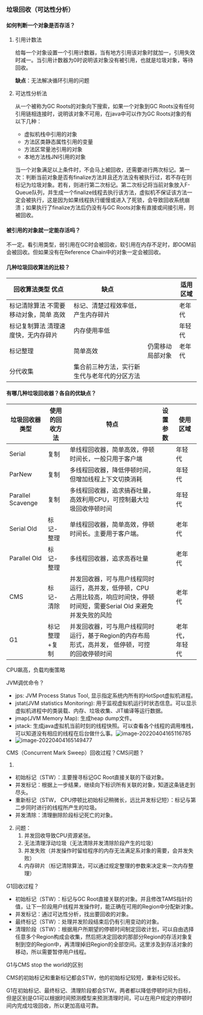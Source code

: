 ### 垃圾回收（可达性分析）

#### 如何判断一个对象是否存活？

1. 引用计数法

   给每一个对象设置一个引用计数器，当有地方引用该对象时就加一，引用失效时减一。当引用计数器为0时说明该对象没有被引用，也就是垃圾对象，等待回收。

   **缺点**：无法解决循环引用的问题

2. 可达性分析法

   从一个被称为GC Roots的对象向下搜索，如果一个对象到GC Roots没有任何引用链相连接时，说明该对象不可用，在java中可以作为GC Roots对象的有以下几种：

   - 虚拟机栈中引用的对象
   - 方法区类静态属性引用的变量
   - 方法区常量池引用的对象
   - 本地方法栈JNI引用的对象

   当一个对象满足以上条件时，不会马上被回收，还需要进行两次标记。第一次：判断当前对象是否有finalize方法并且还方法没有被执行过，若不存在则标记为垃圾对象。若有，则进行第二次标记。第二次标记将当前对象放入F-Queue队列，并生成一个finalize线程去执行该方法，虚拟机不保证该方法一定会被执行，这是因为如果线程执行缓慢或进入了死锁，会导致回收系统崩溃；如果执行了finalize方法后仍没有与GC Roots对象有直接或间接引用，则被回收。

#### 被引用的对象就一定能存活吗？

不一定。看引用类型，弱引用在GC时会被回收，软引用在内存不足时，即OOM前会被回收。但如果没有在Reference Chain中的对象一定会被回收。

#### 几种垃圾回收算法的比较？

| 回收算法类型                优点                             | 缺点                                         |                  | 适用区域 |
| ------------------------------------------------------------ | -------------------------------------------- | ---------------- | -------- |
| 标记清除算法     不需要移动对象，简单                       高效 | 标记、清楚过程效率低，产生内存碎片           |                  | 老年代   |
| 标记复制算法 清理速度快，无内存碎片                          | 内存使用率低                                 |                  | 年轻代   |
| 标记整理                                                     | 简单高效                                     | 仍需移动局部对象 | 老年代   |
| 分代收集                                                     | 集合前三种方法，实行新生代与老年代的分区方法 |                  |          |



#### 有哪几种垃圾回收器？各自的优缺点？

| 垃圾回收器类型    | 使用的回收方法 | 特点                                                         | 设置参数 | 使用区域       |
| ----------------- | -------------- | ------------------------------------------------------------ | -------- | -------------- |
| Serial            | 复制           | 单线程回收器，简单高效，停顿时间长，一般只用于客户端         |          | 年轻代         |
| ParNew            | 复制           | 多线程回收器，降低停顿时间，但增加线程上下文切换消耗         |          | 年轻代         |
| Parallel Scavenge | 复制           | 多线程回收器，追求搞吞吐量，高效利用CPU，可控制最大垃圾回收停顿时间 |          | 年轻代         |
| Serial Old        | 标记-整理      | 单线程回收器，简单高效，停顿时间长。主要用于客户端。         |          | 老年代         |
| Parallel Old      | 标记-整理      | 多线程回收器，追求高吞吐量                                   |          | 老年代         |
| CMS               | 标记-清除      | 并发回收器，可与用户线程同时运行，高并发，低停顿，CPU占用比较高，响应时间快，停顿时间短，需要Serial Old 来避免并发失败的风险 |          | 老年代         |
| G1                | 标记整理+复制  | 并发回收器，可与用户线程同时运行，基于Region的内存布局形式，高并发， 低停顿，可控的回收停顿时间 |          | 老年代，年轻代 |

CPU飙高，负载均衡策略

JVM调优命令？

- jps: JVM Process Status Tool, 显示指定系统内所有的HotSpot虚拟机进程。
- jstat(JVM statistics Monitoring): 用于监视虚拟机运行时状态信息。可以显示虚拟机进程中的类装载、内存、垃圾收集、JIT编译等运行数据。
- jmap(JVM Memory Map): 生成heap dump文件。
- jstack: 生成java虚拟机当前时刻的线程快照。可以查看各个线程的调用堆栈，可以知道没有相应的线程在后台做什么事。![image-20220404165116785](D:\dailyTools\Typora\files\images\image-20220404165116785.png)
- ![image-20220404165149477](D:\dailyTools\Typora\files\images\image-20220404165149477.png)

CMS（Concurrent Mark Sweep）回收过程？CMS问题？

1. 

- 初始标记（STW）：主要搜寻标记GC Root直接关联的下级对象。
- 并发标记：根据上一步结果，继续向下标识所有关联的对象，知道这条链走到尽头。
- 重新标记（STW， CPU停顿比初始标记稍微长，远比并发标记短）：标记与第二步同时进行的线程所产生的垃圾。
- 并发清除：清理删除阶段标记死亡的对象。

2. 问题：
   1) 并发回收导致CPU资源紧张。
   2) 无法清理浮动垃圾（无法清除并发清除阶段产生的垃圾）
   3) 并发失败（并发操作时留给程序的内存无法满足系对象的需要，会并发失败）
   4) 内存碎片（标记清除算法，可以通过规定整理的参数来决定来一次内存整理）

G1回收过程？

- 初始标记（STW）：标记与GC Root直接关联的对象。并且修改TAMS指针的值，让下一阶段用户线程并发操作时，能正确在可用的Region中分配新对象。
- 并发标记：通过可达性分析，找出要回收的对象。
- 最终标记（STW）：处理并发阶段结束后仍有引用变动的对象。
- 清理阶段（STW）：根据用户所期望的停顿时间制定回收计划，可以自由选择任意多个Region构成会收集，然后把决定回收的那部分Region的存活对象复制到空的Region中，再清理掉旧Region的全部空间。这里涉及到存活对象的移动，所以需要暂停用户线程。

G1与CMS stop the world的区别

CMS的初始标记和重新标记都会STW，他的初始标记较短，重新标记较长。

G1在初始标记、最终标记、清理阶段都会STW。两者都以降低停顿时间为目标，但是区别是G1可以根据时间预测模型来预测清理时间，可以在用户规定的停顿时间内完成垃圾回收，所以更加高级可靠。
